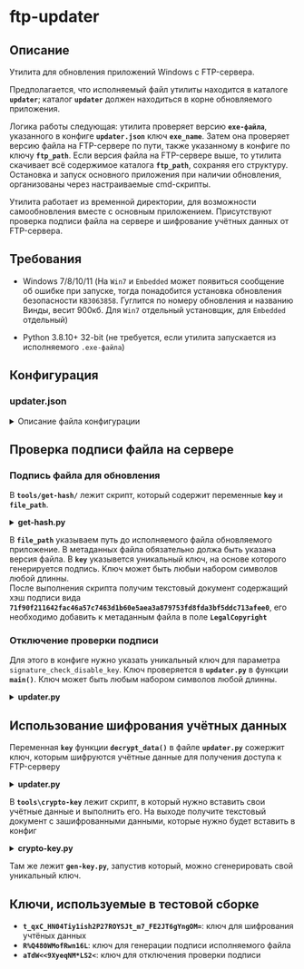 # ftp-updater

## Описание
Утилита для обновления приложений Windows с FTP-сервера.

Предполагается, что исполняемый файл утилиты находится в каталоге **`updater`**; каталог **`updater`** должен находиться в корне обновляемого приложения. 

Логика работы следующая: утилита проверяет версию **`exe-файла`**, указанного в конфиге **`updater.json`** ключ **`exe_name`**. Затем она проверяет версию файла на FTP-сервере по пути, также указанному в конфиге по ключу **`ftp_path`**. Если версия файла на FTP-сервере выше, то утилита скачивает всё содержимое каталога **`ftp_path`**, сохраняя его структуру.<br>Остановка и запуск основного приложения при наличии обновления, организованы через настраиваемые cmd-скрипты.

Утилита работает из временной директории, для возможности самообновления вместе с основным приложением. Присутствуют проверка подписи файла на сервере и шифрование учётных данных от FTP-сервера.

## Требования
- Windows 7/8/10/11 (На `Win7` и `Embedded` может появиться сообщение об ошибке при запуске, тогда понадобится установка обновления безопасности `KB3063858`. Гуглится по номеру обновления и названию Винды, весит 900кб. Для `Win7` отдельный установщик, для `Embedded` отдельный)

- Python 3.8.10+ 32-bit (не требуется, если утилита запускается из исполняемого `.exe-файла`)


## Конфигурация

### updater.json
<details>
<summary>Описание файла конфигурации</summary>

```json
{
    "ftp": {
        "ftp_server": "ftp.server.com",
        "userdata": {
            "encryption": false,
            "ftp_username": "username",
            "ftp_password": "password"
        }
    },
    "update": {
        "enabled": true,
        "ftp_path": "updater",
        "exe_name": "name.exe",
        "attempt_count": 20,
        "attempt_timeout": 20,
        "signature_check_disable_key": "aTdW<<9XyeqNM*LS2<"
    },
    "send_data": {
        "enabled": false,
        "local_path": "..\\date",
        "attempt_count": 20,
        "attempt_timeout": 20
    },
    "actions": {
        "at_startup": {
            "enabled": false,
            "file_name": "stop.bat",
            "timeout": 15
        },
        "at_completion": {
            "enabled": false,
            "file_name": "start.bat"
        }
    },
    "logs": {
        "level": "info",
        "path": "..\\logs",
        "clear_days": 7
    }
}
```

Параметры FTP-сервера:
- `ftp_server`: адрес FTP-сервера
- `encryption`: включение\отключение шифрования учётных данных
- `ftp_username`: логин
- `ftp_password`: пароль

Параметры обновления:
- `enabled`: включение\отключение обновления
- `ftp_path`: папка на FTP-сервере, в которой лежат файлы для обновления
- `exe_name`: имя исполняемого файла основного приложения (расположен рядом с папкой `updater` в корне приложения)
- `attempt_count`: количество попыток проверки и скачивания обновления
- `attempt_timeout`: интервал между попытками (в секундах)
- `signature_check_disable_key`: ключ отключающий проверку подписи файла на сервере

Параметры отправки данных на FTP-сервер:
- `enabled`: включение\отключение отправки данных
- `local_path`: путь до папки, содержимое которой будет отправляться на FTP-сервер
- `attempt_count`: количество попыток проверки и скачивания обновления
- `attempt_timeout`: интервал между попытками (в секундах)

Параметры выполняемых cmd-скриптов, при наличии обновления:
- `at_startup`: скрипт запускаемых когда обновление было обнаружено
- `enabled`: включение\отключение запуска этого скрипта
- `file_name`: путь к скрипту (по умолчанию ожидается что скрипт лежит рядом с файлом `updater.exe`)
- `timeout`: задержка после выполнения скрипта
<br>

- `at_completion`: скрипт запускаемых когда обновление установлено
- `enabled`: включение\отключение запуска этого скрипта
- `file_name`: путь к скрипту (по умолчанию ожидается что скрипт лежит рядом с файлом `updater.exe`)

Параметры логирования:
- `level`: уровень логирования
- `path`: путь к папке с логами
- `clear_days`: срок хранения логов (дни)

</details>

## Проверка подписи файла на сервере

### Подпись файла для обновления
В **`tools/get-hash/`** лежит скрипт, который содержит переменные **`key`** и **`file_path`**.

<details>
<summary><b>get-hash.py</b></summary>
  
```python
log_file = os.path.join("hash.txt")
sys.stdout = open(log_file, 'a')

def get_exe_metadata(file_path):
    try:
        info = win32api.GetFileVersionInfo(file_path, '\\')
        version = info['FileVersionMS'] >> 16, info['FileVersionMS'] & 0xFFFF, info['FileVersionLS'] >> 16, info['FileVersionLS'] & 0xFFFF
        return '.'.join(map(str, version))
    except Exception as e:
        print("Error:", e)
        return None

def get_size_file(file_path):
    file_stats = os.stat(file_path)
    size = file_stats[stat.ST_SIZE]
    return size

key = b'R%Q480WMofRwn16L' # ключ

def sign_metadata(size, version):
    metadata = f"{size}:{version}"
    signature = hmac.new(key, metadata.encode(), hashlib.sha256).hexdigest()
    return signature


file_path = ".\\getad.exe" #путь к файлу, на основе которого хотим получить подпись
version = get_exe_metadata(file_path)
size = get_size_file(file_path)
metadata = sign_metadata(version, size)
print(version)
print(size)
print(metadata)
```
</details>

В **`file_path`** указываем путь до исполняемого файла обновляемого приложение. В метаданных файла обязательно должа быть указана версия файла. В **`key`** указывется уникальный ключ, на основе которого генерируется подпись. Ключ может быть любыи набором символов любой длинны.<br>После выполнения скрипта получим текстовый документ содержащий хэш подписи вида **`71f90f211642fac46a57c7463d1b60e5aea3a879753fd8fda3bf5ddc713afee0`**, его необходимо добавить к метаданным файла в поле **`LegalCopyright`**


### Отключение проверки подписи
Для этого в конфиге нужно указать уникальный ключ для параметра `signature_check_disable_key`. Ключ проверяется в **`updater.py`** в функции **`main()`**. Ключ может быть любым набором символов любой длинны.

<details>
<summary><b>updater.py</b></summary>
  
```python
if not check_signature_disabled_key == "aTdW<<9XyeqNM*LS2<": # ключ
    signature = sign_metadata(ftp, size_file)
    if not signature == description:
```
</details>

## Использование шифрования учётных данных

Переменная **`key`** функции **`decrypt_data()`** в файле **`updater.py`** сожержит ключ, которым шифруются учётные данные для получения доступа к FTP-серверу

<details>
<summary><b>updater.py</b></summary>
  
```python
def decrypt_data(encrypted_data):
    try:
        key = b't_qxC_HN04Tiy1ish2P27ROYSJt_m7_FE2JT6gYngOM=' # ключ
        cipher = Fernet(key)
        decrypted_data = cipher.decrypt(encrypted_data).decode()
        return decrypted_data
    except Exception:
        logger.logger_service.error("Не удалось дешифровать данные для подключения к боту", exc_info=True)
```
</details>

В **`tools\crypto-key`** лежит скрипт, в который нужно вставить свои учётные данные и выполнить его. На выходе получите текстовый документ с зашифрованными данными, которые нужно будет вставить в конфиг

<details>
<summary><b>crypto-key.py</b></summary>
  
```python
# Пример использования:
key = b't_qxC_HN04Tiy1ish2P27ROYSJt_m7_FE2JT6gYngOM='  # Ваш ключ
data_to_encrypt = "user"
data_to_encrypt2 = "password"
```
</details>

Там же лежит **`gen-key.py`**, запустив который, можно сгенерировать свой уникальный ключ.

## Ключи, используемые в тестовой сборке
- **`t_qxC_HN04Tiy1ish2P27ROYSJt_m7_FE2JT6gYngOM=`**: ключ для шифрования учтёных данных
- **`R%Q480WMofRwn16L`**: ключ для генерации подписи исполняемого файла
- **`aTdW<<9XyeqNM*LS2<`**: ключ для отключения проверки подписи
